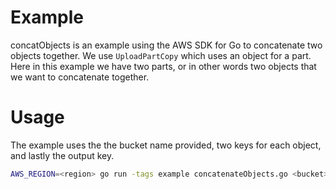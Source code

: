 # Example

concatObjects is an example using the AWS SDK for Go to concatenate two objects together.
We use `UploadPartCopy` which uses an object for a part. Here in this example we have two parts, or in other words
two objects that we want to concatenate together.


# Usage

The example uses the the bucket name provided, two keys for each object, and lastly the output key.

```sh
AWS_REGION=<region> go run -tags example concatenateObjects.go <bucket> <key for object 1> <key for object 2> <key for output>
```
